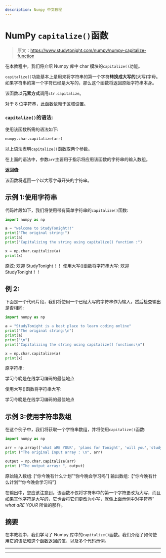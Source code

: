 ```yaml
---
description: Numpy 中文教程
---
```


# NumPy `capitalize()`函数

> 原文：<https://www.studytonight.com/numpy/numpy-capitalize-function>

在本教程中，我们将介绍 Numpy 库中 char 模块的`capitalize()`功能。

`capitalize()`功能基本上是用来将字符串的第一个字符**转换成大写的**(大写)字母。如果字符串的第一个字符已经是大写的，那么这个函数将返回原始字符串本身。

该函数以**元素方式**调用`str.capitalize`。

对于 8 位字符串，此函数依赖于区域设置。

### `capitalize()`的语法:

使用该函数所需的语法如下:

```py
numpy.char.capitalize(arr)
```

以上语法表明`capitalize()`函数取两个参数。

在上面的语法中，参数`arr`主要用于指示将应用该函数的字符串的输入数组。

**返回值:**

该函数将返回一个以大写字母开头的字符串。

## 示例 1:使用字符串

代码片段如下，我们将使用带有简单字符串的`capitalize()`函数:

```py
import numpy as np 

a = "welcome to StudyTonight!!"
print("The original string:")
print(a)
print("Capitalizing the string using capitalize() function :")  

x = np.char.capitalize(a)
print(x)
```

原弦:
欢迎 StudyTonight！！
使用大写()函数将字符串大写:
欢迎 StudyTonight！！

## 例 2:

下面是一个代码片段，我们将使用一个已经大写的字符串作为输入，然后检查输出是否相同:

```py
import numpy as np  

a = "StudyTonight is a best place to learn coding online"
print("The original string:\n")
print(a)
print("\n")
print("Capitalizing the string using capitalize() function:\n")  

x = np.char.capitalize(a)
print(x)
```

原字符串:

学习今晚是在线学习编码的最佳地点

使用大写()函数将字符串大写:

学习今晚是在线学习编码的最佳地点

## 示例 3:使用字符串数组

在这个例子中，我们将获取一个字符串数组，并将使用`capitalize()`函数:

```py
import numpy as np

arr = np.array(['what aRE YOUR', 'plans for Tonight', 'will you','study tonight']) 
print ("The original Input array : \n", arr) 

output = np.char.capitalize(arr)
print ("The output array: ", output)
```

原始输入数组:
[“你今晚有什么计划”“你今晚会学习吗”]
输出数组:【“你今晚有什么计划”“你今晚会学习吗”】

在输出中，您应该注意到，该函数不仅将字符串中的第一个字符更改为大写，而且如果其他字符是大写的，它也会将它们更改为小写，就像上面示例中对字符串“ *what aRE YOUR* 所做的那样。

## 摘要

在本教程中，我们学习了 Numpy 库中的`capitalize()`函数。我们介绍了如何使用它的语法和这个函数返回的值，以及多个代码示例。

* * *

* * *